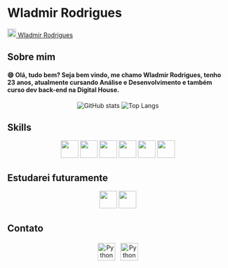 # Wladmir Rodrigues

<a  href="https://www.linkedin.com/in/wladmir-rodrigues" target="_blank"><img src="https://cdn.jsdelivr.net/gh/devicons/devicon/icons/linkedin/linkedin-original.svg" target="_blank" style="height: 20px"> <span>Wladmir Rodrigues </span></a>

## Sobre mim

#### :smile: Olá, tudo bem? Seja bem vindo, me chamo Wladmir Rodrigues, tenho 23 anos, atualmente cursando Análise e Desenvolvimento e também curso dev back-end na Digital House.
  <div align='center'> 
  
![GitHub stats](https://github-readme-stats.vercel.app/api?username=getwlad&show_icons=true&theme=tokyonight)
![Top Langs](https://github-readme-stats.vercel.app/api/top-langs/?username=getwlad&layout=compact&theme=tokyonight)
</div>

## Skills
<p align="center">
<img  style="width: 40px;" src="https://cdn.jsdelivr.net/gh/devicons/devicon/icons/javascript/javascript-original.svg" /> <img style="width: 40px;" src="https://cdn.jsdelivr.net/gh/devicons/devicon/icons/html5/html5-original-wordmark.svg" /> <img  style="width: 40px;" src="https://cdn.jsdelivr.net/gh/devicons/devicon/icons/css3/css3-original-wordmark.svg" />
<img style="width: 40px;" src="https://cdn.jsdelivr.net/gh/devicons/devicon/icons/nodejs/nodejs-original-wordmark.svg" /> <img style="width: 40px;" src="https://cdn.jsdelivr.net/gh/devicons/devicon/icons/react/react-original-wordmark.svg" /> <img style="width: 40px;" src="https://cdn.jsdelivr.net/gh/devicons/devicon/icons/express/express-original-wordmark.svg" />
  </p>

## Estudarei futuramente
<p align="center">
<img style="width: 40px;" src="https://cdn.jsdelivr.net/gh/devicons/devicon/icons/flutter/flutter-original.svg" /> 
<img style="width: 40px;" src="https://cdn.jsdelivr.net/gh/devicons/devicon/icons/angularjs/angularjs-original-wordmark.svg" />

 </p>

 
## Contato
<p align="center">
 <a href="https://www.linkedin.com/in/wladmir-rodrigues" target="_blank" rel="noopener noreferrer"> <img src="https://cdn.jsdelivr.net/npm/simple-icons@v3/icons/linkedin.svg" alt="Python" height="40" style="vertical-align:top; margin:4px"></a>
 <a href="mailto:wladmir.rrodrigues@gmail.com"> <img src="https://cdn.jsdelivr.net/npm/simple-icons@v3/icons/gmail.svg" alt="Python" height="40" style="vertical-align:top; margin:4px"></a>
</p>
          
          
 
          
